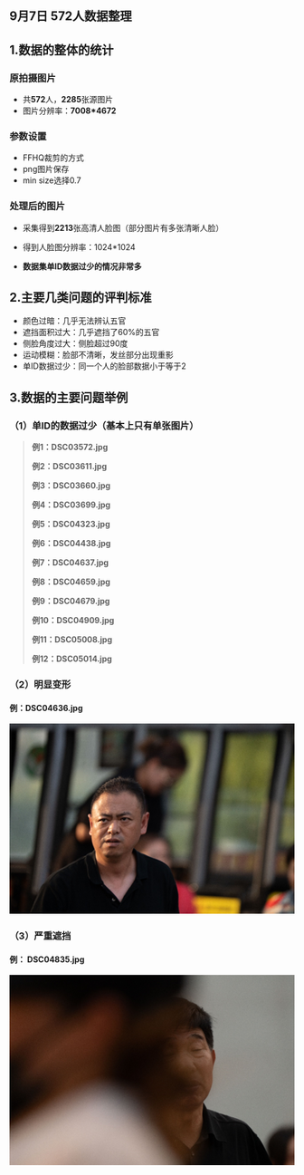 ## 9月7日 572人数据整理  

## 1.数据的整体的统计

### 原拍摄图片

- 共**572**人，**2285**张源图片
- 图片分辨率：**7008*4672**

### 参数设置

- FFHQ裁剪的方式
- png图片保存
- min size选择0.7

### 处理后的图片

+ 采集得到**2213**张高清人脸图（部分图片有多张清晰人脸）

+ 得到人脸图分辨率：1024*1024
+ **数据集单ID数据过少的情况非常多** 

## 2.主要几类问题的评判标准

- 颜色过暗：几乎无法辨认五官
- 遮挡面积过大：几乎遮挡了60%的五官
- 侧脸角度过大：侧脸超过90度
- 运动模糊：脸部不清晰，发丝部分出现重影
- 单ID数据过少：同一个人的脸部数据小于等于2

## 3.数据的主要问题举例

### （1）单ID的数据过少（基本上只有单张图片）

> **例1：DSC03572.jpg**
>
> **例2：DSC03611.jpg**
>
> **例3：DSC03660.jpg**
>
> **例4：DSC03699.jpg**
>
> **例5：DSC04323.jpg** 
>
> **例6：DSC04438.jpg**
>
> **例7：DSC04637.jpg**
>
> **例8：DSC04659.jpg**
>
> **例9：DSC04679.jpg**
>
> **例10：DSC04909.jpg**
>
> **例11：DSC05008.jpg**
>
> **例12：DSC05014.jpg**

### （2）明显变形

#### 例：DSC04636.jpg

![image-20231020163943415](images/image-20231020163943415.png)

### （3）严重遮挡

#### 例： DSC04835.jpg

![image-20231020164007314](images/image-20231020164007314.png)
